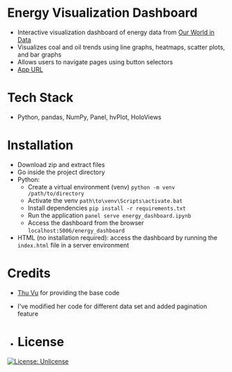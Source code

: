 # Energy Visualization Dashboard

- Interactive visualization dashboard of energy data from [Our World in Data](https://github.com/owid/energy-data)
- Visualizes coal and oil trends using line graphs, heatmaps, scatter plots, and bar graphs
- Allows users to navigate pages using button selectors
- [App URL](https://rubinghimire.github.io/energy-visualization-dashboard)

# Tech Stack

- Python, pandas, NumPy, Panel, hvPlot, HoloViews

# Installation

- Download zip and extract files
- Go inside the project directory
- Python:
  - Create a virtual environment (venv) `python -m venv /path/to/directory`
  - Activate the venv `path\to\venv\Scripts\activate.bat`
  - Install dependencies `pip install -r requirements.txt`
  - Run the application `panel serve energy_dashboard.ipynb`
  - Access the dashboard from the browser `localhost:5006/energy_dashboard`
- HTML (no installation required): access the dashboard by running the `index.html` file in a server environment

# Credits

- [Thu Vu](https://github.com/thu-vu92) for providing the base code
- I've modified her code for different data set and added pagination feature


- # License

[![License: Unlicense](https://img.shields.io/badge/license-Unlicense-blue.svg)](http://unlicense.org)
